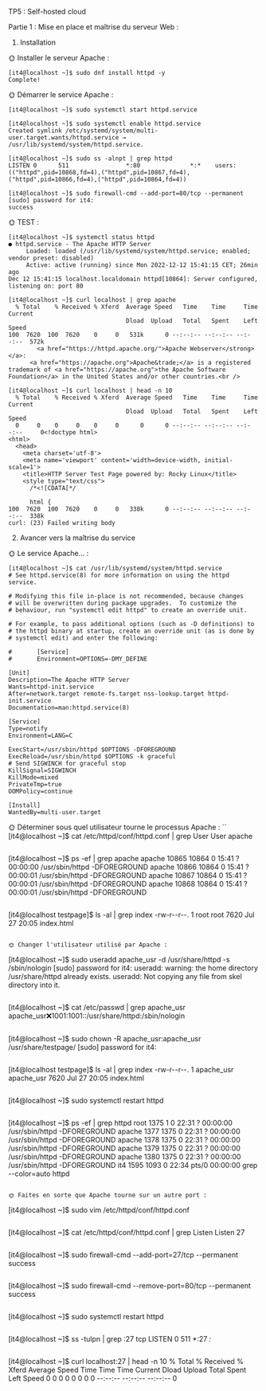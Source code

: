 TP5 : Self-hosted cloud

Partie 1 : Mise en place et maîtrise du serveur Web :

1. Installation

🌞 Installer le serveur Apache :
```
[it4@localhost ~]$ sudo dnf install httpd -y
Complete!
```

🌞 Démarrer le service Apache :
```
[it4@localhost ~]$ sudo systemctl start httpd.service
```
```
[it4@localhost ~]$ sudo systemctl enable httpd.service
Created symlink /etc/systemd/system/multi-user.target.wants/httpd.service → /usr/lib/systemd/system/httpd.service.
```
```
[it4@localhost ~]$ sudo ss -alnpt | grep httpd
LISTEN 0      511                *:80              *:*    users:(("httpd",pid=10868,fd=4),("httpd",pid=10867,fd=4),("httpd",pid=10866,fd=4),("httpd",pid=10864,fd=4))
```
```
[it4@localhost ~]$ sudo firewall-cmd --add-port=80/tcp --permanent
[sudo] password for it4:
success
```

🌞 TEST :
```
[it4@localhost ~]$ systemctl status httpd
● httpd.service - The Apache HTTP Server
     Loaded: loaded (/usr/lib/systemd/system/httpd.service; enabled; vendor preset: disabled)
     Active: active (running) since Mon 2022-12-12 15:41:15 CET; 26min ago
Dec 12 15:41:15 localhost.localdomain httpd[10864]: Server configured, listening on: port 80
```
```
[it4@localhost ~]$ curl localhost | grep apache
  % Total    % Received % Xferd  Average Speed   Time    Time     Time  Current
                                 Dload  Upload   Total   Spent    Left  Speed
100  7620  100  7620    0     0   531k      0 --:--:-- --:--:-- --:--:--  572k
        <a href="https://httpd.apache.org/">Apache Webserver</strong></a>:
      <a href="https://apache.org">Apache&trade;</a> is a registered trademark of <a href="https://apache.org">the Apache Software Foundation</a> in the United States and/or other countries.<br />
```
```
[it4@localhost ~]$ curl localhost | head -n 10
  % Total    % Received % Xferd  Average Speed   Time    Time     Time  Current
                                 Dload  Upload   Total   Spent    Left  Speed
  0     0    0     0    0     0      0      0 --:--:-- --:--:-- --:--:--     0<!doctype html>
<html>
  <head>
    <meta charset='utf-8'>
    <meta name='viewport' content='width=device-width, initial-scale=1'>
    <title>HTTP Server Test Page powered by: Rocky Linux</title>
    <style type="text/css">
      /*<![CDATA[*/

      html {
100  7620  100  7620    0     0   338k      0 --:--:-- --:--:-- --:--:--  338k
curl: (23) Failed writing body
```

2. Avancer vers la maîtrise du service

🌞 Le service Apache... :
```
[it4@localhost ~]$ cat /usr/lib/systemd/system/httpd.service
# See httpd.service(8) for more information on using the httpd service.

# Modifying this file in-place is not recommended, because changes
# will be overwritten during package upgrades.  To customize the
# behaviour, run "systemctl edit httpd" to create an override unit.

# For example, to pass additional options (such as -D definitions) to
# the httpd binary at startup, create an override unit (as is done by
# systemctl edit) and enter the following:

#       [Service]
#       Environment=OPTIONS=-DMY_DEFINE

[Unit]
Description=The Apache HTTP Server
Wants=httpd-init.service
After=network.target remote-fs.target nss-lookup.target httpd-init.service
Documentation=man:httpd.service(8)

[Service]
Type=notify
Environment=LANG=C

ExecStart=/usr/sbin/httpd $OPTIONS -DFOREGROUND
ExecReload=/usr/sbin/httpd $OPTIONS -k graceful
# Send SIGWINCH for graceful stop
KillSignal=SIGWINCH
KillMode=mixed
PrivateTmp=true
OOMPolicy=continue

[Install]
WantedBy=multi-user.target
```

🌞 Déterminer sous quel utilisateur tourne le processus Apache :
``
[it4@localhost ~]$ cat /etc/httpd/conf/httpd.conf | grep User
User apache
```
```
[it4@localhost ~]$ ps -ef | grep apache
apache     10865   10864  0 15:41 ?        00:00:00 /usr/sbin/httpd -DFOREGROUND
apache     10866   10864  0 15:41 ?        00:00:01 /usr/sbin/httpd -DFOREGROUND
apache     10867   10864  0 15:41 ?        00:00:01 /usr/sbin/httpd -DFOREGROUND
apache     10868   10864  0 15:41 ?        00:00:01 /usr/sbin/httpd -DFOREGROUND
```
```
[it4@localhost testpage]$ ls -al | grep index
-rw-r--r--.  1 root   root 7620 Jul 27 20:05 index.html
```

🌞 Changer l'utilisateur utilisé par Apache :
```
[it4@localhost ~]$ sudo useradd apache_usr -d /usr/share/httpd -s /sbin/nologin
[sudo] password for it4:
useradd: warning: the home directory /usr/share/httpd already exists.
useradd: Not copying any file from skel directory into it.
```
```
[it4@localhost ~]$ cat /etc/passwd | grep apache_usr
apache_usr:x:1001:1001::/usr/share/httpd:/sbin/nologin
```
```
[it4@localhost ~]$ sudo chown -R apache_usr:apache_usr /usr/share/testpage/
[sudo] password for it4:
```
```
[it4@localhost testpage]$ ls -al | grep index
-rw-r--r--.  1 apache_usr apache_usr 7620 Jul 27 20:05 index.html
```
```
[it4@localhost ~]$ sudo systemctl restart httpd
```
```
[it4@localhost ~]$ ps -ef | grep httpd
root        1375       1  0 22:31 ?        00:00:00 /usr/sbin/httpd -DFOREGROUND
apache      1377    1375  0 22:31 ?        00:00:00 /usr/sbin/httpd -DFOREGROUND
apache      1378    1375  0 22:31 ?        00:00:00 /usr/sbin/httpd -DFOREGROUND
apache      1379    1375  0 22:31 ?        00:00:00 /usr/sbin/httpd -DFOREGROUND
apache      1380    1375  0 22:31 ?        00:00:00 /usr/sbin/httpd -DFOREGROUND
it4         1595    1093  0 22:34 pts/0    00:00:00 grep --color=auto httpd
```

🌞 Faites en sorte que Apache tourne sur un autre port :
```
[it4@localhost ~]$ sudo vim /etc/httpd/conf/httpd.conf
```
```
[it4@localhost ~]$ cat /etc/httpd/conf/httpd.conf | grep Listen
Listen 27
```
```
[it4@localhost ~]$ sudo firewall-cmd --add-port=27/tcp --permanent
success
```
```
[it4@localhost ~]$ sudo firewall-cmd --remove-port=80/tcp --permanent
success
```
```
[it4@localhost ~]$ sudo systemctl restart httpd
```
```
[it4@localhost ~]$ ss -tulpn | grep :27
tcp   LISTEN 0      511                *:27              *:*
```
```
[it4@localhost ~]$ curl localhost:27 | head -n 10
  % Total    % Received % Xferd  Average Speed   Time    Time     Time  Current
                                 Dload  Upload   Total   Spent    Left  Speed
  0     0    0     0    0     0      0      0 --:--:-- --:--:-- --:--:--     0<!doctype html>
<html>
  <head>
    <meta charset='utf-8'>
    <meta name='viewport' content='width=device-width, initial-scale=1'>
    <title>HTTP Server Test Page powered by: Rocky Linux</title>
    <style type="text/css">
      /*<![CDATA[*/

      html {
100  7620  100  7620    0     0   572k      0 --:--:-- --:--:-- --:--:--  572k
curl: (23) Failed writing body
```
📁 Fichier /etc/httpd/conf/httpd.conf :
